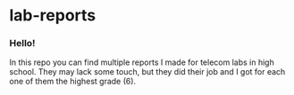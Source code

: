 # lab-reports
### Hello!
In this repo you can find multiple reports I made for telecom labs in high school. They may lack some touch, but they did their job and I got for each one of them the highest grade (6).
